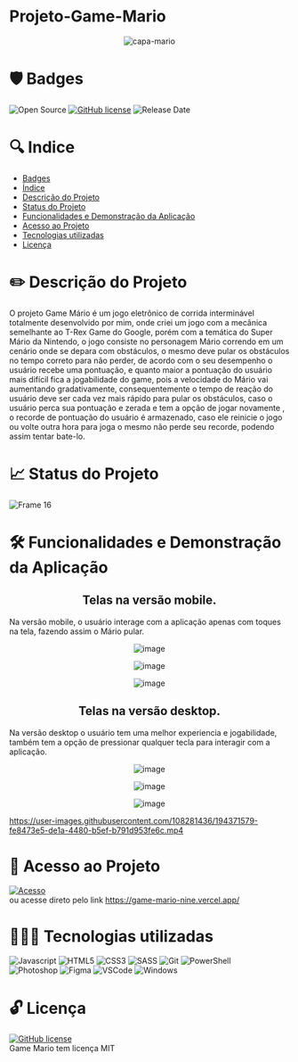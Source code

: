 # Projeto-Game-Mario

<p align="center">
<img src="https://user-images.githubusercontent.com/108281436/194373200-a41ec0c4-e7f9-409c-95b8-40b1e7dc1e73.PNG" alt="capa-mario"/>
</p>


# 🛡️ Badges
![Open Source](https://img.shields.io/badge/OpenSource-%E2%9D%A4-green)
[![GitHub license](https://img.shields.io/github/license/Naereen/StrapDown.js.svg)](https://github.com/Naereen/StrapDown.js/blob/master/LICENSE)
![Release Date](https://img.shields.io/badge/release%20date-september-green)


# 🔍 Indice

* [Badges](#Badges)
* [Índice](#Índice)
* [Descrição do Projeto](https://github.com/elielgomes/Projeto-Gerador-QRCode/blob/main/README.md#%EF%B8%8F-descri%C3%A7%C3%A3o-do-projeto)
* [Status do Projeto](https://github.com/elielgomes/Projeto-Gerador-QRCode/blob/main/README.md#-status-do-projeto)
* [Funcionalidades e Demonstração da Aplicação](https://github.com/elielgomes/Projeto-Gerador-QRCode/blob/main/README.md#%EF%B8%8F-funcionalidades-e-demonstra%C3%A7%C3%A3o-da-aplica%C3%A7%C3%A3o)
* [Acesso ao Projeto](https://github.com/elielgomes/Projeto-Gerador-QRCode/blob/main/README.md#-acesso-ao-projeto)
* [Tecnologias utilizadas](https://github.com/elielgomes/Projeto-Gerador-QRCode/blob/main/README.md#-tecnologias-utilizadas)
* [Licença](https://github.com/elielgomes/Projeto-Gerador-QRCode/blob/main/README.md#-licen%C3%A7a)


# ✏️ Descrição do Projeto

O  projeto Game Mário é um jogo eletrônico de corrida interminável totalmente desenvolvido por mim, onde criei um jogo com a mecânica semelhante ao T-Rex Game do Google, porém com a temática do Super Mário da Nintendo, o jogo consiste no personagem Mário correndo em um cenário onde se depara com obstáculos,  o mesmo deve pular os obstáculos no tempo correto para não perder, de acordo com o seu  desempenho o usuário recebe uma pontuação,  e quanto maior a pontuação do usuário mais difícil fica a jogabilidade do game, pois a velocidade do Mário vai aumentando gradativamente,  consequentemente o tempo de reação do usuário deve ser  cada vez mais rápido para pular os obstáculos, caso o usuário perca sua pontuação e zerada e tem a opção de jogar novamente ,  o recorde de pontuação do usuário é armazenado,  caso ele reinicie o jogo ou volte outra hora para joga o mesmo não perde seu recorde, podendo assim tentar bate-lo. 

 
# 📈 Status do Projeto
![Frame 16](https://user-images.githubusercontent.com/108281436/192803852-d0a0e110-a351-4eb9-ad0e-95cb36a0bb49.png)

# 🛠️ Funcionalidades e Demonstração da Aplicação

<h2 align="center">
  Telas na versão mobile.
</h2>

Na versão mobile, o usuário interage com a aplicação apenas com toques na tela, fazendo assim o Mário pular.

<p align="center">
  <img src="https://user-images.githubusercontent.com/108281436/194374427-83c60891-eb01-42a1-a3dd-edf53130f4b1.png" alt="image"/>
</p>

<p align="center">
  <img src="https://user-images.githubusercontent.com/108281436/194375438-0248e993-a135-42ab-ae35-8f0ad9301d4a.png" alt="image"/>
</p>

<p align="center">
   <img src="https://user-images.githubusercontent.com/108281436/194374459-5d8835e3-acdb-4c1f-885a-228e6a5b06f5.png" alt="image"/>
</p>



<h2 align="center">
  Telas na versão desktop.
</h2>

Na versão desktop o usuário tem uma melhor experiencia e jogabilidade, também tem a opção de pressionar qualquer tecla para interagir com a aplicação. 

<p align="center">
   <img src="https://user-images.githubusercontent.com/108281436/194374506-c56deace-8e9c-4dc7-988e-a0c46339b841.png" alt="image"/>
</p>

<p align="center">
   <img src="https://user-images.githubusercontent.com/108281436/194374573-454df7e6-5139-416b-ad3c-0d918676ac98.png" alt="image"/>
</p>

<p align="center">
   <img src="https://user-images.githubusercontent.com/108281436/194374592-605a89f3-ba8f-49af-b23f-13fb267fa4d4.png" alt="image"/>
</p>


https://user-images.githubusercontent.com/108281436/194371579-fe8473e5-de1a-4480-b5ef-b791d953fe6c.mp4

# 🔑 Acesso ao Projeto

[![Acesso](https://user-images.githubusercontent.com/108281436/192802838-0c7abeda-f41a-4c34-86c7-ead30e2b223c.png)](https://game-mario-nine.vercel.app/) <br>
ou acesse direto pelo link https://game-mario-nine.vercel.app/

# 👨🏻‍💻 Tecnologias utilizadas

![Javascript](https://img.shields.io/badge/JavaScript-F7DF1E?style=for-the-badge&logo=javascript&logoColor=black)
![HTML5](https://img.shields.io/badge/HTML5-E34F26?style=for-the-badge&logo=html5&logoColor=white)
![CSS3](https://img.shields.io/badge/CSS3-1572B6?style=for-the-badge&logo=css3&logoColor=white)
![SASS](https://img.shields.io/badge/Sass-CC6699?style=for-the-badge&logo=sass&logoColor=white)
![Git](https://img.shields.io/badge/Git-E34F26?style=for-the-badge&logo=git&logoColor=white)
![PowerShell](https://img.shields.io/badge/Powershell-2CA5E0?style=for-the-badge&logo=powershell&logoColor=white)
<br>
![Photoshop](https://img.shields.io/badge/Adobe%20Photoshop-31A8FF?style=for-the-badge&logo=Adobe%20Photoshop&logoColor=black)
![Figma](https://img.shields.io/badge/Figma-F24E1E?style=for-the-badge&logo=figma&logoColor=white)
![VSCode](https://img.shields.io/badge/Visual_Studio_Code-0078D4?style=for-the-badge&logo=visual%20studio%20code&logoColor=white)
![Windows](https://img.shields.io/badge/Windows-0078D6?style=for-the-badge&logo=windows&logoColor=white)

# 🔓 Licença

[![GitHub license](https://img.shields.io/github/license/Naereen/StrapDown.js.svg)](https://github.com/Naereen/StrapDown.js/blob/master/LICENSE) <br>
Game Mario tem licença MIT


